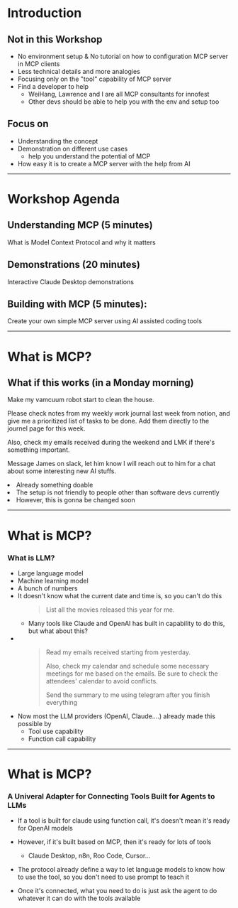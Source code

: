 # Introduction

<v-clicks>

## Not in this Workshop
- No environment setup & No tutorial on how to configuration MCP server in MCP clients
- Less technical details and more analogies
- Focusing only on the "tool" capability of MCP server
- Find a developer to help
  - WeiHang, Lawrence and I are all MCP consultants for innofest
  - Other devs should be able to help you with the env and setup too

## Focus on
  - Understanding the concept
  - Demonstration on different use cases
    - help you understand the potential of MCP
  - How easy it is to create a MCP server with the help from AI

</v-clicks>

---

# Workshop Agenda

## **Understanding MCP** (5 minutes)
What is Model Context Protocol and why it matters

## **Demonstrations** (20 minutes)
Interactive Claude Desktop demonstrations

## **Building with MCP** (5 minutes):
Create your own simple MCP server using AI assisted coding tools

---

# What is MCP?

## What if this works (in a Monday morning)

<v-clicks>
<div class="bg-gray-800 border-l-4 border-blue-500 p-4 my-4">

<span class='text-gray-300'>
<p></p>
<p>Make my vamcuum robot start to clean the house.</p>
<p>Please check notes from my weekly work journal last week from notion, and give me a prioritized list of tasks to be done. Add them directly to the journel page for this week.</p>
<p>Also, check my emails received during the weekend and LMK if there's something important.</p>
<p>Message James on slack, let him know I will reach out to him for a chat about some interesting new AI stuffs.</p>
</span>

</div>


<li>Already something doable</li>
<li>The setup is not friendly to people other than software devs currently</li>
<li>However, this is gonna be changed soon</li>

</v-clicks>

---

# What is MCP?

### What is LLM?

<v-clicks>
  <ul>
    <li>Large language model</li>
    <li>Machine learning model</li>
    <li>A bunch of numbers</li>
    <li>It doesn't know what the current date and time is, so you can't do this
      <ul>
          <blockquote class="text-amber-500 font-bold border-l-4 pl-4 border-amber-500">
            List all the movies released this year for me.
          </blockquote>
          <li>Many tools like Claude and OpenAI has built in capability to do this, but what about this?</li>
      </ul>
    </li>
    <li>
      <ul>
          <blockquote class="text-amber-500 font-bold border-l-4 pl-4 border-amber-500">
            <p>Read my emails received starting from yesterday.</p>
            <p>Also, check my calendar and schedule some necessary meetings for me based on the emails. Be sure to check the attendees' calendar to avoid conflicts.</p>
            <p>Send the summary to me using telegram after you finish everything</p>
          </blockquote>
      </ul>
    </li>
    <li>Now most the LLM providers (OpenAI, Claude....) already made this possible by
      <ul>
        <li>Tool use capability</li>
        <li>Function call capability</li>
      </ul>
    </li>
  </ul>
</v-clicks>

---

# What is MCP?

### A Univeral Adapter for Connecting Tools Built for Agents to LLMs

<v-clicks>

- If a tool is built for claude using function call, it's doesn't mean it's ready for OpenAI models

- However, if it's built based on MCP, then it's ready for lots of tools
  - Claude Desktop, n8n, Roo Code, Cursor...

- The protocol already define a way to let language models to know how to use the tool, so you don't need to use prompt to teach it

- Once it's connected, what you need to do is just ask the agent to do whatever it can do with the tools available
</v-clicks>